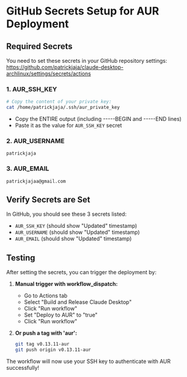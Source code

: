 # GitHub Secrets Setup for AUR Deployment

## Required Secrets

You need to set these secrets in your GitHub repository settings:
https://github.com/patrickjaja/claude-desktop-archlinux/settings/secrets/actions

### 1. AUR_SSH_KEY
```bash
# Copy the content of your private key:
cat /home/patrickjaja/.ssh/aur_private_key
```
- Copy the ENTIRE output (including -----BEGIN and -----END lines)
- Paste it as the value for `AUR_SSH_KEY` secret

### 2. AUR_USERNAME
```
patrickjaja
```

### 3. AUR_EMAIL
```
patrickjajaa@gmail.com
```

## Verify Secrets are Set

In GitHub, you should see these 3 secrets listed:
- `AUR_SSH_KEY` (should show "Updated" timestamp)
- `AUR_USERNAME` (should show "Updated" timestamp)
- `AUR_EMAIL` (should show "Updated" timestamp)

## Testing

After setting the secrets, you can trigger the deployment by:

1. **Manual trigger with workflow_dispatch:**
   - Go to Actions tab
   - Select "Build and Release Claude Desktop"
   - Click "Run workflow"
   - Set "Deploy to AUR" to "true"
   - Click "Run workflow"

2. **Or push a tag with 'aur':**
   ```bash
   git tag v0.13.11-aur
   git push origin v0.13.11-aur
   ```

The workflow will now use your SSH key to authenticate with AUR successfully!